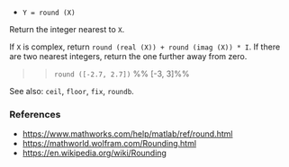 * `Y = round (X)`

Return the integer nearest to `X`.

If `X` is complex, return `round (real (X)) + round (imag (X)) * I`.
If there are two nearest integers, return the one further away from
zero.

>> `round ([-2.7, 2.7])`
>> %% [-3, 3]%%

See also: `ceil`, `floor`, `fix`, `roundb`.

### References

* https://www.mathworks.com/help/matlab/ref/round.html
* https://mathworld.wolfram.com/Rounding.html
* https://en.wikipedia.org/wiki/Rounding

